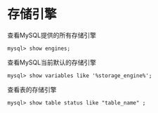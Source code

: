 # 存储引擎

查看MySQL提供的所有存储引擎

```mysql
mysql> show engines;
```

查看MySQL当前默认的存储引擎

```mysql
mysql> show variables like '%storage_engine%';
```

查看表的存储引擎

```mysql
mysql> show table status like "table_name" ;
```
